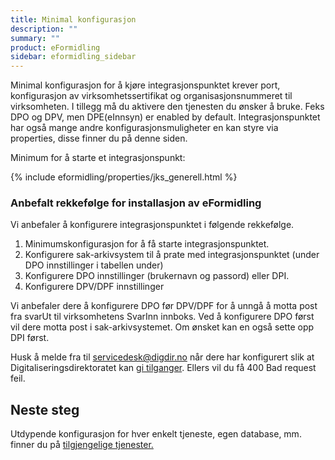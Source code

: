 ```yaml
---
title: Minimal konfigurasjon
description: ""
summary: ""
product: eFormidling
sidebar: eformidling_sidebar
---
```


Minimal konfigurasjon for å kjøre integrasjonspunktet krever port, konfigurasjon av virksomhetssertifikat og organisasjonsnummeret til virksomheten. I tillegg må du aktivere den tjenesten du ønsker å bruke. Feks DPO og DPV, men DPE(eInnsyn) er enabled by default. Integrasjonspunktet har også mange andre konfigurasjonsmuligheter en kan styre via properties, disse finner du på denne siden. 

Minimum for å starte et integrasjonspunkt: 

{% include eformidling/properties/jks_generell.html %} 


### Anbefalt rekkefølge for installasjon av eFormidling

Vi anbefaler å konfigurere integrasjonspunktet i følgende rekkefølge.

1. Minimumskonfigurasjon for å få starte integrasjonspunktet. 
2. Konfigurere sak-arkivsystem til å prate med integrasjonspunktet (under DPO innstillinger i tabellen under)
3. Konfigurere DPO innstillinger (brukernavn og passord) eller DPI.
4. Konfigurere DPV/DPF innstillinger


Vi anbefaler dere å konfigurere DPO før DPV/DPF for å unngå å motta post fra svarUt til virksomhetens SvarInn innboks. Ved å konfigurere DPO først vil dere motta post i sak-arkivsystemet. Om ønsket kan en også sette opp DPI først.

Husk å melde fra til <a href="mailto:servicedesk@digdir.no">servicedesk@digdir.no</a> når dere har konfigurert slik at Digitaliseringsdirektoratet kan [gi tilganger](../Drift/bestille_tilganger). Ellers vil du få 400 Bad request feil. 

## Neste steg

Utdypende konfigurasjon for hver enkelt tjeneste, egen database, mm. finner du på [tilgjengelige tjenester.](tilgjengelige_tjenester)
